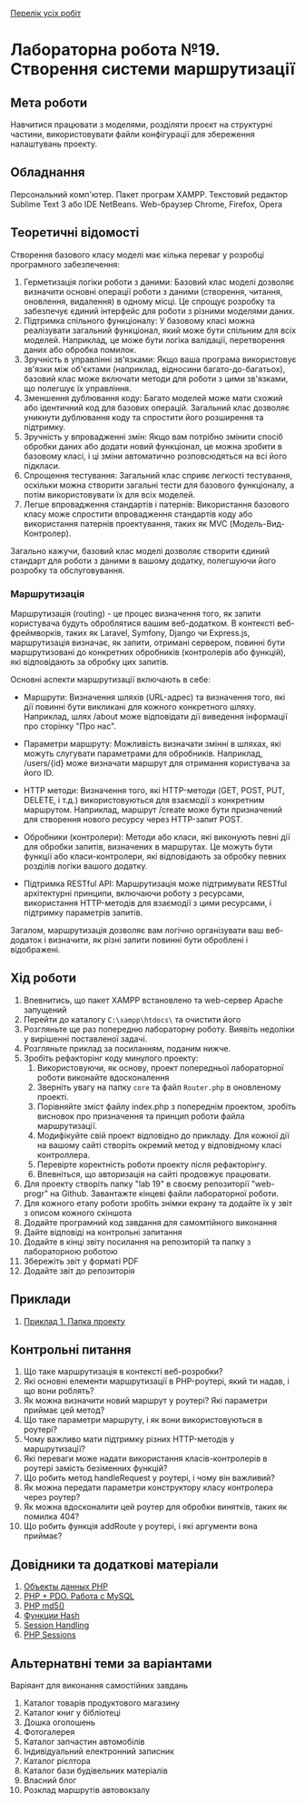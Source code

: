 [Перелік усіх робіт](README.md)

# Лабораторна робота №19. Створення системи маршрутизації

## Мета роботи

Навчитися працювати з моделями, розділяти проєкт на структурні частини, використовувати файли конфігурації для збереження налаштувань проекту.

## Обладнання

Персональний комп'ютер. Пакет програм XAMPP. Текстовий редактор Sublime Text 3 або IDE NetBeans. Web-браузер Chrome, Firefox, Opera

## Теоретичні відомості


Створення базового класу моделі має кілька переваг у розробці програмного забезпечення:

1. Герметизація логіки роботи з даними: Базовий клас моделі дозволяє визначити основні операції роботи з даними (створення, читання, оновлення, видалення) в одному місці. Це спрощує розробку та забезпечує єдиний інтерфейс для роботи з різними моделями даних.
2. Підтримка спільного функціоналу: У базовому класі можна реалізувати загальний функціонал, який може бути спільним для всіх моделей. Наприклад, це може бути логіка валідації, перетворення даних або обробка помилок.
3. Зручність в управлінні зв'язками: Якщо ваша програма використовує зв'язки між об'єктами (наприклад, відносини багато-до-багатьох), базовий клас може включати методи для роботи з цими зв'язками, що полегшує їх управління.
4. Зменшення дублювання коду: Багато моделей може мати схожий або ідентичний код для базових операцій. Загальний клас дозволяє уникнути дублювання коду та спростити його розширення та підтримку.
5. Зручність у впровадженні змін: Якщо вам потрібно змінити спосіб обробки даних або додати новий функціонал, це можна зробити в базовому класі, і ці зміни автоматично розповсюдяться на всі його підкласи.
6. Спрощення тестування: Загальний клас сприяє легкості тестування, оскільки можна створити загальні тести для базового функціоналу, а потім використовувати їх для всіх моделей.
7. Легше впровадження стандартів і патернів: Використання базового класу може спростити впровадження стандартів коду або використання патернів проектування, таких як MVC (Модель-Вид-Контролер).

Загально кажучи, базовий клас моделі дозволяє створити єдиний стандарт для роботи з даними в вашому додатку, полегшуючи його розробку та обслуговування.

### Маршрутизація

Маршрутизація (routing) - це процес визначення того, як запити користувача будуть оброблятися вашим веб-додатком. В контексті веб-фреймворків, таких як Laravel, Symfony, Django чи Express.js, маршрутизація визначає, як запити, отримані сервером, повинні бути маршрутизовані до конкретних обробників (контролерів або функцій), які відповідають за обробку цих запитів.

Основні аспекти маршрутизації включають в себе:

- Маршрути: Визначення шляхів (URL-адрес) та визначення того, які дії повинні бути викликані для кожного конкретного шляху. Наприклад, шлях /about може відповідати дії виведення інформації про сторінку "Про нас".

- Параметри маршруту: Можливість визначати змінні в шляхах, які можуть слугувати параметрами для обробників. Наприклад, /users/{id} може визначати маршрут для отримання користувача за його ID.

- HTTP методи: Визначення того, які HTTP-методи (GET, POST, PUT, DELETE, і т.д.) використовуються для взаємодії з конкретним маршрутом. Наприклад, маршрут /create може бути призначений для створення нового ресурсу через HTTP-запит POST.

- Обробники (контролери): Методи або класи, які виконують певні дії для обробки запитів, визначених в маршрутах. Це можуть бути функції або класи-контролери, які відповідають за обробку певних розділів логіки вашого додатку.

- Підтримка RESTful API: Маршрутизація може підтримувати RESTful архітектурні принципи, включаючи роботу з ресурсами, використання HTTP-методів для взаємодії з цими ресурсами, і підтримку параметрів запитів.

Загалом, маршрутизація дозволяє вам логічно організувати ваш веб-додаток і визначити, як різні запити повинні бути оброблені і відображені.

## Хід роботи
1. Впевнитись, що пакет XAMPP встановлено та web-сервер Apache запущений
2. Перейти до каталогу `C:\xampp\htdocs\` та очистити його
3.  Розгляньте ще раз попередню лабораторну роботу. Виявіть недоліки у вирішенні поставленої задачі.
4.  Розгляньте приклад за посиланням, поданим нижче.
5.  Зробіть рефакторінг коду минулого проекту:
    1.  Використовуючи, як основу, проект попередньої лабораторної роботи виконайте вдосконалення
    2.  Зверніть увагу на папку `core` та файл `Router.php` в оновленому проекті.
    3.  Порівняйте зміст файлу index.php з попереднім проектом, зробіть висновок про призначення та принцип роботи файла маршрутизації.
    4.  Модифікуйте свій проект відповідно до прикладу. Для кожної дії на вашому сайті створіть окремий метод у відповідному класі контроллера.
    5.  Перевірте коректність роботи проекту після рефакторінгу.
    6.  Впевніться, що авторизація на сайті продовжує працювати.
6.  Для проекту створіть папку "lab 19" в своєму репозиторії "web-progr" на Github. Завантажте кінцеві файли лабораторної роботи. 
7.  Для кожного етапу роботи зробіть знімки екрану та додайте їх у звіт з описом кожного скіншота
8.  Додайте програмний код завдання для самомтійного виконання
9.  Дайте відповіді на контрольні запитання
10. Додайте в кінці звіту посилання на репозиторій та папку з лабораторною роботою
11. Збережіть звіт у форматі PDF
12. Додайте звіт до репозиторія

## Приклади

1. [Приклад 1. Папка проекту](src/lab-19/)


## Контрольні питання
1. Що таке маршрутизація в контексті веб-розробки?
2. Які основні елементи маршрутизації в PHP-роутері, який ти надав, і що вони роблять?
3. Як можна визначити новий маршрут у роутері? Які параметри приймає цей метод?
4. Що таке параметри маршруту, і як вони використовуються в роутері?
5. Чому важливо мати підтримку різних HTTP-методів у маршрутизації?
6. Які переваги може надати використання класів-контролерів в роутері замість безіменних функцій?
7. Що робить метод handleRequest у роутері, і чому він важливий?
8. Як можна передати параметри конструктору класу контролера через роутер?
9. Як можна вдосконалити цей роутер для обробки винятків, таких як помилка 404?
10. Що робить функція addRoute у роутері, і які аргументи вона приймає?

## Довідники та додаткові матеріали

1. [Объекты данных PHP](https://www.php.net/manual/ru/book.pdo.php)
2. [PHP + PDO. Работа с MySQL](https://www.youtube.com/watch?v=a9l3QPMqZ1Q)
3. [PHP md5()](https://www.php.net/manual/ru/function.md5.php)
4. [Функции Hash](https://www.php.net/manual/ru/ref.hash.php)
5. [Session Handling](https://www.php.net/manual/en/book.session.php)
6. [PHP Sessions](https://www.w3schools.com/php/php_sessions.asp)

## Альтернатвні теми за варіантами

Варіяант для виконання самостійних завдань

1. Каталог товарів продуктового магазину
2. Каталог книг у бібліотеці
3. Дошка оголошень
4. Фотогалерея
5. Каталог запчастин автомобілів
6. Індивідуальний електронний записник
7. Каталог рієлтора
8. Каталог бази будівельних матеріалів
9. Власний блог
10. Розклад маршрутів автовокзалу